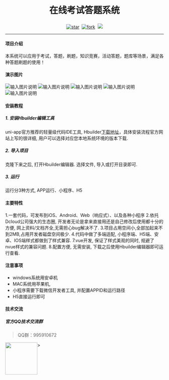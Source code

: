 
<h1 align="center">在线考试答题系统</h1>

<h5 align="center"></h5>
<div align="center">

[![star](https://gitee.com/howcode/has-chat/badge/star.svg)](https://gitee.com/zh5683934/kaoshi-dati-shuati)  [![fork](https://gitee.com/howcode/has-chat/badge/fork.svg)](https://gitee.com/zh5683934/kaoshi-dati-shuati)  [![](https://img.shields.io/badge/QQ群-995910672-red)](https://qm.qq.com/cgi-bin/qm/qr?k=JShAyXeoKqg2lWFEUSElxELImhjeMG4y&jump_from=webapi)

------------------------------------------------------------------------
</div>

#### 项目介绍
本系统可以应用于考试，答题，刷题，知识竞赛，活动答题，题库等场景，满足各种答题刷题的使用！

#### 演示图片
![输入图片说明](wanyue-kaoshi/%E5%BC%80%E6%BA%90%E5%9C%A8%E7%BA%BF%E7%AD%94%E9%A2%98%E9%A6%96%E9%A1%B5.png)
![输入图片说明](wanyue-kaoshi/%E5%BC%80%E6%BA%90%E5%9C%A8%E7%BA%BF%E7%AD%94%E9%A2%98%E9%A1%B5%E9%9D%A2.png)
![输入图片说明](wanyue-kaoshi/%E5%BE%AE%E4%BF%A1%E6%88%AA%E5%9B%BE_20220303152255.png)
![输入图片说明](wanyue-kaoshi/%E5%BE%AE%E4%BF%A1%E6%88%AA%E5%9B%BE_20220303152305.png)
![输入图片说明](wanyue-kaoshi/%E5%BE%AE%E4%BF%A1%E6%88%AA%E5%9B%BE_20220303152331.png)

#### 安装教程

##### 1. 安装Hbuilder编辑工具

uni-app官方推荐的轻量级代码IDE工具, Hbuilder[下载地址](http://www.dcloud.io/hbuilderx.html)，具体安装流程官方网站上写的很详细, 用户可以选择对应您本地系统环境的版本下载.

##### 2. 导入项目
克隆下来之后, 打开Hbuilder编辑器. 选择文件, 导入或打开目录即可.

##### 3.  运行
运行分3种方式, APP运行、小程序、H5

#### 主要特性

   1.一套代码，可发布到iOS、Android、Web（响应式）、以及各种小程序
   2.依托Dcloud公司强大的生态圈, 开发者无论是拿来直接用还是自己修改后使用都十分的方便, 网上资料/文档齐全,无需担心bug解决不了.
   3.项目占用空间小,全部加起来不到2MB,占用开发者磁盘空间极少.
   4.代码中做了多端适配, 小程序端、H5端、安卓、IOS端样式都做到了样式兼容.
   7.vue开发, 保证了样式美观的同时, 规避了nvue样式的兼容问题.
   8.配置方便, 无需安装, 下载之后使用Hbuilder编辑器即可运行查看. 

#### 注意事项

- windows系统用安卓机
- MAC系统用苹果机,
- 小程序需要下载微信开发者工具, 并配置APPID和运行路径
- H5直接运行即可

#### 技术交流

##### 官方QQ技术交流群

> QQ群：995910672
 <img class="kefu_weixin" style="float:left;" src="https://images.gitee.com/uploads/images/2021/0524/181101_c6bda503_2242923.jpeg" width="102" height="102"/>
>
